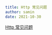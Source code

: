 ```yaml
title: Http 常见问题
author: samin
date: 2021-10-30
```

[Http 常见问题](https://gaudy-feels-700.notion.site/Http-26c5affd0b6b446da672e0447484d29d)
